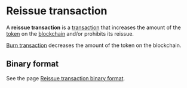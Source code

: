 # Reissue transaction

A **reissue transaction** is a [transaction](/en/blockchain/transaction.md) that increases the amount of the [token](/en/blockchain/token.md) on the [blockchain](/en/blockchain/blockchain.md) and/or prohibits its reissue.

[Burn transaction](/en/blockchain/transaction-type/burn-transaction.md) decreases the amount of the token on the blockchain.

## Binary format

See the page [Reissue transaction binary format](/en/blockchain/binary-format/transaction-binary-format/reissue-transaction-binary-format.md).
